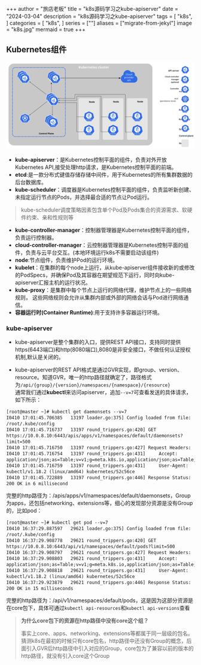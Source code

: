 +++
author = "旅店老板"
title = "k8s源码学习之kube-apiserver"
date = "2024-03-04"
description = "k8s源码学习之kube-apiserver"
tags = [
	"k8s",
]
categories = [
    "k8s",
]
series = [""]
aliases = ["migrate-from-jekyl"]
image = "k8s.jpg"
mermaid = true
+++
## Kubernetes组件
![k8s](components-of-kubernetes.svg "k8s")
* **kube-apiserver**：是Kubernetes控制平面的组件，负责对外开放Kubernetes API,接受处理http请求，是Kubernetes控制平面的前端。
* **etcd**:是一款分布式键值存储存储中间件，用于Kubernetes的所有集群数据的后台数据库。
* **kube-scheduler**：调度器是Kubernetes控制平面的组件，负责监听新创建、未指定运行节点的Pods，并选择最合适的节点让Pod运行。
>kube-scheduler调度策略因素包含单个Pod及Pods集合的资源需求、软硬件约束、亲和性规则等
* **kube-controller-manager**：控制器管理器是Kubernetes控制平面的组件， 负责运行控制器。
* **cloud-controller-manager**：云控制器管理器是Kubernetes控制平面的组件，负责与云平台交互。(本地环境运行k8s不需要启动该组件)
* **node**:节点组件，负责维护Pod的运行环境。
* **kubelet**：在集群的每个node上运行，从kube-apiserver组件接收新的或修改的PodSpecs，并确保Pod及其容器在期望规范下运行，同时向kube-apiserver汇报主机的运行状况。
* **kube-proxy**：是集群中每个节点上运行的网络代理，维护节点上的一些网络规则， 这些网络规则会允许从集群内部或外部的网络会话与Pod进行网络通信。
* **容器运行时(Container Runtime)**:用于支持许多容器运行环境。
### kube-apiserver
* kube-apiserver是整个集群的入口，提供REST API接口，支持同时提供https(6443端口)和http(8080端口),8080是非安全接口，不做任何认证授权机制,默认是关闭的。


* kube-apiserver的REST API格式是通过GVR实现，即group、version、resource。知道GVR，唯一的http路径就确定了，路径格式为`/api/{group}/{version}/namespaces/{namespace}/{resource}`  
通常我们通过**kubectl**来访问apiserver，追加`--v=7`可查看发送的具体请求，如下所示：
```shell
[root@master ~]# kubectl get daemonsets --v=7
I0410 17:01:45.706385   13197 loader.go:375] Config loaded from file:  /root/.kube/config
I0410 17:01:45.716737   13197 round_trippers.go:420] GET https://10.0.8.10:6443/apis/apps/v1/namespaces/default/daemonsets?limit=500
I0410 17:01:45.716750   13197 round_trippers.go:427] Request Headers:
I0410 17:01:45.716754   13197 round_trippers.go:431]     Accept: application/json;as=Table;v=v1;g=meta.k8s.io,application/json;as=Table;v=v1beta1;g=meta.k8s.io,application/json
I0410 17:01:45.716759   13197 round_trippers.go:431]     User-Agent: kubectl/v1.18.2 (linux/amd64) kubernetes/52c56ce
I0410 17:01:45.722889   13197 round_trippers.go:446] Response Status: 200 OK in 6 millisecond
```
完整的http路径为：/apis/apps/v1/namespaces/default/daemonsets，Group为apps，还包括networking、extensions等，细心的发现部分资源是没有Group的，比如pod：
```shell
[root@master ~]# kubectl get pod --v=7
I0410 16:37:29.887597   29621 loader.go:375] Config loaded from file:  /root/.kube/config
I0410 16:37:29.908778   29621 round_trippers.go:420] GET https://10.0.8.10:6443/api/v1/namespaces/default/pods?limit=500
I0410 16:37:29.908797   29621 round_trippers.go:427] Request Headers:
I0410 16:37:29.908803   29621 round_trippers.go:431]     Accept: application/json;as=Table;v=v1;g=meta.k8s.io,application/json;as=Table;v=v1beta1;g=meta.k8s.io,application/json
I0410 16:37:29.908818   29621 round_trippers.go:431]     User-Agent: kubectl/v1.18.2 (linux/amd64) kubernetes/52c56ce
I0410 16:37:29.923879   29621 round_trippers.go:446] Response Status: 200 OK in 15 milliseconds
```
完整的http路径为：/api/v1/namespaces/default/pods，这是因为这部分资源是在core包下，具体可通过`kubectl api-resources`和`kubectl api-versions`查看
>**为什么core包下的资源在http路径中没有core这个组？**  
> 
>事实上core、apps、networking、extensions等都属于同一层级的包名。  
>猜测k8s在最初的时候只有core包名，http路径中还没有Group的概念，后面引入GVR后http路径中引入对应的Group，core包为了兼容以前的版本的http路径，就没有引入core这个Group
